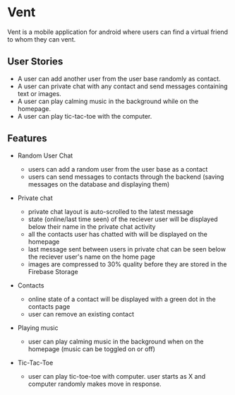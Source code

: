 # Vent
Vent is a mobile application for android where users can find a virtual friend to whom they can vent. 

## User Stories
- A user can add another user from the user base randomly as contact. 
- A user can private chat with any contact and send messages containing text or images.
- A user can play calming music in the background while on the homepage.
- A user can play tic-tac-toe with the computer.

## Features
- Random User Chat
  - users can add a random user from the user base as a contact 
  - users can send messages to contacts through the backend (saving messages on the database and displaying them)
 
- Private chat
  - private chat layout is auto-scrolled to the latest message
  - state (online/last time seen) of the reciever user will be displayed below their name in the private chat activity
  - all the contacts user has chatted with will be displayed on the homepage
  - last message sent between users in private chat can be seen below the reciever user's name on the home page
  - images are compressed to 30% quality before they are stored in the Firebase Storage
  
- Contacts
  - online state of a contact will be displayed with a green dot in the contacts page
  - user can remove an existing contact
 
- Playing music
  - user can play calming music in the background when on the homepage (music can be toggled on or off)

- Tic-Tac-Toe
  - user can play tic-toe-toe with computer. user starts as X and computer randomly makes move in response.
  
